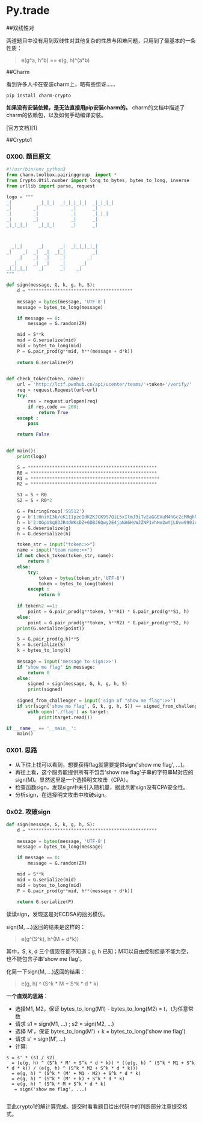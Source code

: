# Py.trade

##双线性对

两道题目中没有用到双线性对其他复杂的性质与困难问题，只用到了最基本的一条性质：

>e(g^a, h^b) == e(g, h)^(a*b)

##Charm

看到许多人卡在安装charm上，略有些惊讶……

```
pip install charm-crypto
```

**如果没有安装依赖，是无法直接用pip安装charm的。** charm的文档中描述了charm的依赖包，以及如何手动编译安装。

[官方文档][1]

##Crypto1

### 0X00. 题目原文

```python
#!/usr/bin/env python3
from charm.toolbox.pairinggroup  import *
from Crypto.Util.number import long_to_bytes, bytes_to_long, inverse
from urllib import parse, request

logo = """
_|          _|_|_|  _|_|_|_|_|  _|_|_|_|  
_|        _|            _|      _|        
_|        _|            _|      _|_|_|    
_|        _|            _|      _|        
_|_|_|_|    _|_|_|      _|      _|        



  _|_|      _|      _|  _|_|_|_|_|  
_|    _|  _|  _|  _|_|          _|
    _|    _|  _|    _|        _|
  _|      _|  _|    _|      _|
_|_|_|_|    _|      _|    _|
"""

def sign(message, G, k, g, h, S):
    d = ***************************************
        
    message = bytes(message, 'UTF-8')
    message = bytes_to_long(message)

    if message == 0:
        message = G.random(ZR)

    mid = S**k
    mid = G.serialize(mid)
    mid = bytes_to_long(mid)
    P = G.pair_prod(g**mid, h**(message + d*k))
    
    return G.serialize(P)
    

def check_token(token, name):
    url = 'http://lctf.pwnhub.cn/api/ucenter/teams/'+token+'/verify/'
    req = request.Request(url=url)
    try:
        res = request.urlopen(req)
        if res.code == 200:
            return True
    except :
        pass

    return False    
           

def main():
    print(logo)

    S = ************************************************
    R0 = ***********************************************
    R1 = ************************************************
    R2 = ***********************************************

    S1 = S + R0
    S2 = S + R0*2

    G = PairingGroup('SS512')
    g = b'1:HniHI3b/eK111pzcIdKZKJCK9S7QiL5xItmJ9iTvEaGGEVuM4hGc2cMRqhNwsV29BN/QpqhopD+2XgUaTdQMqQA='
    h = b'2:OGpVSq03JR4dWKsDZ+6DBJ6Qwy2E4jaNA6HsWJZNP1vhHe2wYjLUvw990iouBG8XQVEbKr+uLNc3k9n4JDAJOgA='
    g = G.deserialize(g)
    h = G.deserialize(h)

    token_str = input("token:>>")
    name = input("team name:>>")
    if not check_token(token_str, name):
        return 0
    else:
        try:
            token = bytes(token_str,'UTF-8')
            token = bytes_to_long(token)
        except :
            return 0
    
    if token%2 ==1:
        point = G.pair_prod(g**token, h**R1) * G.pair_prod(g**S1, h)
    else:
        point = G.pair_prod(g**token, h**R2) * G.pair_prod(g**S2, h)
    print(G.serialize(point))

    S = G.pair_prod(g,h)**S
    k = G.serialize(S)
    k = bytes_to_long(k)
    
    message = input('message to sign:>>')
    if "show me flag" in message:
        return 0
    else:
        signed = sign(message, G, k, g, h, S)
        print(signed)
    
    signed_from_challenger = input('sign of "show me flag":>>')
    if str(sign('show me flag', G, k, g, h, S)) == signed_from_challenger:
        with open('./flag') as target:
            print(target.read())

if __name__ == '__main__':
    main()

```

### 0X01. 思路

- 从下往上找可以看到，想要获得flag就需要提供sign('show me flag', ...)。
- 再往上看，这个服务能提供所有不包含'show me flag'子串的字符串M对应的sign(M)。显然这里是一个选择明文攻击（CPA）。
- 检查函数sign，发现sign中未引入随机量，据此判断sign没有CPA安全性。
- 分析sign，在选择明文攻击中攻破sign。

### 0x02. 攻破sign

```python
def sign(message, G, k, g, h, S):
    d = ************************************************
        
    message = bytes(message, 'UTF-8')
    message = bytes_to_long(message)

    if message == 0:
        message = G.random(ZR)

    mid = S**k
    mid = G.serialize(mid)
    mid = bytes_to_long(mid)
    P = G.pair_prod(g**mid, h**(message + d*k))
    
    return G.serialize(P)
```

读读sign，发现这是对ECDSA的拙劣模仿。

sign(M, ...)返回的结果是这样的：

>e(g^(S^k), h^(M + d*k))

其中，S, k, d 三个值现在都不知道；g, h 已知；M可以自由控制但是不能为空，也不能包含子串'show me flag'。

化简一下sign(M, ...)返回的结果：

>e(g, h) ^ (S^k * M + S^k * d * k)

**一个直观的思路**：

- 选择M1, M2，保证 bytes_to_long(M1) - bytes_to_long(M2) = t，t为任意常数
- 请求 s1 = sign(M1, ...) ; s2 = sign(M2, ...)
- 选择 M'，保证 bytes_to_long(M') + k = bytes_to_long('show me flag')
- 请求 s' = sign(M', ...)
- 计算: 

```
s = s' * (s1 / s2) 
  = (e(g, h) ^ (S^k * M' + S^k * d * k)) * ((e(g, h) ^ (S^k * M1 + S^k * d * k)) / (e(g, h) ^ (S^k * M2 + S^k * d * k)))
  = e(g, h) ^ (S^k * (M' + M1 - M2) + S^k * d * k)
  = e(g, h) ^ (S^k * (M' + k) + S^k * d * k)
  = e(g, h) ^ (S^k * M + S^k * d * k)
   = sign('show me flag', ...)
  
```

至此crypto1的解计算完成。提交时看看题目给出代码中的判断部分注意提交格式。
